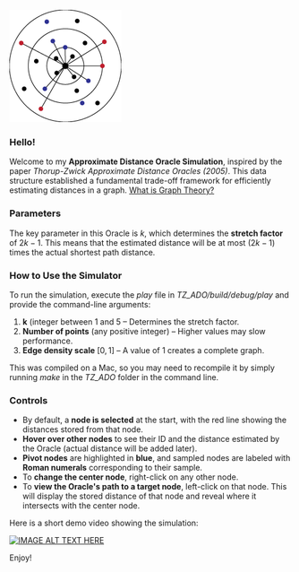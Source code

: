 ![ProjectLogo](./TZ_ADO/src/ProjectLogo.png)

### Hello!

Welcome to my **Approximate Distance Oracle Simulation**, inspired by the paper _Thorup-Zwick Approximate Distance Oracles (2005)_. This data structure established a fundamental trade-off framework for efficiently estimating distances in a graph. [What is Graph Theory?](https://en.wikipedia.org/wiki/Graph_theory)

### Parameters

The key parameter in this Oracle is $k$, which determines the **stretch factor** of $2k - 1$. This means that the estimated distance will be at most $(2k - 1)$ times the actual shortest path distance.

### How to Use the Simulator 

To run the simulation, execute the _play_ file in _TZ_ADO/build/debug/play_ and provide the command-line arguments:

1. **k** (integer between $1$ and $5$ – Determines the stretch factor.
2. **Number of points** (any positive integer) – Higher values may slow performance.
3. **Edge density scale** $[0,1]$ – A value of $1$ creates a complete graph.

This was compiled on a Mac, so you may need to recompile it by simply running _make_ in the _TZ_ADO_ folder in the command line.

### Controls

- By default, a **node is selected** at the start, with the red line showing the distances stored from that node.
- **Hover over other nodes** to see their ID and the distance estimated by the Oracle (actual distance will be added later).
- **Pivot nodes** are highlighted in **blue**, and sampled nodes are labeled with **Roman numerals** corresponding to their sample.
- To **change the center node**, right-click on any other node.
- To **view the Oracle's path to a target node**, left-click on that node. This will display the stored distance of that node and reveal where it intersects with the center node.

Here is a short demo video showing the simulation:

[![IMAGE ALT TEXT HERE](https://img.youtube.com/vi/JlZZQdGzeSo/0.jpg)](https://www.youtube.com/watch?v=JlZZQdGzeSo)

Enjoy!
